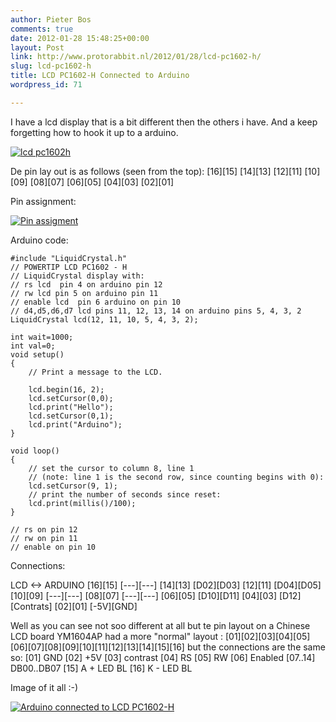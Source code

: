 ```yaml
---
author: Pieter Bos
comments: true
date: 2012-01-28 15:48:25+00:00
layout: Post
link: http://www.protorabbit.nl/2012/01/28/lcd-pc1602-h/
slug: lcd-pc1602-h
title: LCD PC1602-H Connected to Arduino
wordpress_id: 71

---
```


I have a lcd display that is a bit different then the others i have. And a keep forgetting how to hook it up to a arduino.

[![lcd pc1602h](http://www.protorabbit.nl/wp-content/uploads/2012/01/Screen-shot-2012-01-28-at-16.23.58.png)](http://www.protorabbit.nl/wp-content/uploads/2012/01/Screen-shot-2012-01-28-at-16.23.58.png)

De pin lay out is as follows (seen from the top):
[16][15]
[14][13]
[12][11]
[10][09]
[08][07]
[06][05]
[04][03]
[02][01]

Pin assignment:

[![Pin assigment](http://www.protorabbit.nl/wp-content/uploads/2012/01/Screen-shot-2012-01-28-at-16.28.24.png)](http://www.protorabbit.nl/wp-content/uploads/2012/01/Screen-shot-2012-01-28-at-16.28.24.png)

Arduino code:

    
    
    #include "LiquidCrystal.h"
    // POWERTIP LCD PC1602 - H
    // LiquidCrystal display with:
    // rs lcd  pin 4 on arduino pin 12
    // rw lcd pin 5 on arduino pin 11
    // enable lcd  pin 6 arduino on pin 10
    // d4,d5,d6,d7 lcd pins 11, 12, 13, 14 on arduino pins 5, 4, 3, 2
    LiquidCrystal lcd(12, 11, 10, 5, 4, 3, 2);
    
    int wait=1000;
    int val=0;
    void setup()
    {
        // Print a message to the LCD.
    
        lcd.begin(16, 2);
        lcd.setCursor(0,0);
        lcd.print("Hello");
        lcd.setCursor(0,1);
        lcd.print("Arduino");
    }
    
    void loop()
    {
        // set the cursor to column 8, line 1
        // (note: line 1 is the second row, since counting begins with 0):
        lcd.setCursor(9, 1);
        // print the number of seconds since reset:
        lcd.print(millis()/100);
    }
    
    // rs on pin 12
    // rw on pin 11
    // enable on pin 10
    



Connections:

LCD <-> ARDUINO
[16][15] [---][---]
[14][13] [D02][D03]
[12][11] [D04][D05]
[10][09] [---][---]
[08][07] [---][---]
[06][05] [D10][D11]
[04][03] [D12][Contrats]
[02][01] [-5V][GND]

Well as you can see not soo different at all but te pin layout on a Chinese LCD board YM1604AP had a more "normal" layout :
[01][02][03][04][05][06][07][08][09][10][11][12][13][14][15][16] but the connections are the same
so: 
[01] GND 
[02] +5V 
[03] contrast 
[04] RS
[05] RW
[06] Enabled
[07..14] DB00..DB07
[15] A + LED BL
[16] K - LED BL
 
Image of it all :-)

[![Arduino connected to LCD PC1602-H](http://www.protorabbit.nl/wp-content/uploads/2012/01/photo-1024x764.jpg)](http://www.protorabbit.nl/wp-content/uploads/2012/01/photo.jpg)
